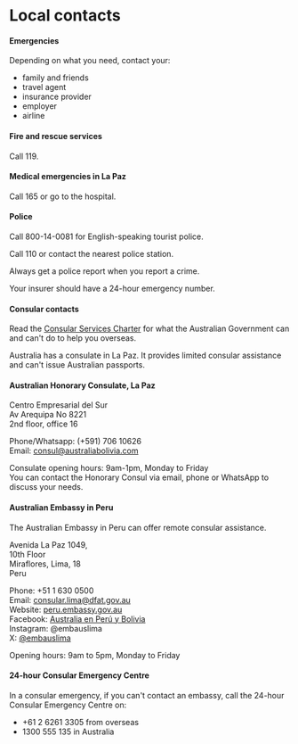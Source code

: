 # Local contacts

#### Emergencies

Depending on what you need, contact your:

* family and friends
* travel agent
* insurance provider
* employer
* airline

#### Fire and rescue services

Call 119.

#### Medical emergencies in La Paz

Call 165 or go to the hospital.

#### Police

Call 800-14-0081 for English-speaking tourist police.

Call 110 or contact the nearest police station.

Always get a police report when you report a crime.

Your insurer should have a 24-hour emergency number.

#### Consular contacts

Read the [Consular Services Charter](https://www.smartraveller.gov.au/node/46) for what the Australian Government can and can't do to help you overseas.

Australia has a consulate in La Paz. It provides limited consular assistance and can't issue Australian passports.

#### Australian Honorary Consulate, La Paz

Centro Empresarial del Sur  
Av Arequipa No 8221  
2nd floor, office 16

Phone/Whatsapp: (+591) 706 10626  
Email: [consul@australiabolivia.com](mailto:consul@australiabolivia.com)

Consulate opening hours: 9am-1pm, Monday to Friday  
You can contact the Honorary Consul via email, phone or WhatsApp to discuss your needs.

#### Australian Embassy in Peru

The Australian Embassy in Peru can offer remote consular assistance.

Avenida La Paz 1049,   
10th Floor  
Miraflores, Lima, 18  
Peru

Phone: +51 1 630 0500   
Email: [consular.lima@dfat.gov.au](mailto:consular.lima@dfat.gov.au)   
Website: [peru.embassy.gov.au](https://peru.embassy.gov.au/)   
Facebook: [Australia en Perú y Bolivia](https://www.facebook.com/embauslima/)  
Instagram: @embauslima  
X: [@embauslima](https://twitter.com/embauslima)

Opening hours: 9am to 5pm, Monday to Friday

#### 24-hour Consular Emergency Centre

In a consular emergency, if you can't contact an embassy, call the 24-hour Consular Emergency Centre on:

* +61 2 6261 3305 from overseas
* 1300 555 135 in Australia